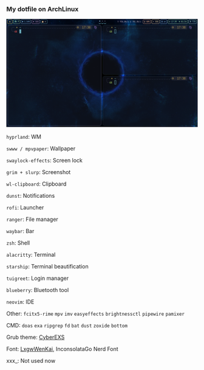 ### My dotfile on ArchLinux

<img class="special-img-class" src="/hyprland.png"/>

`hyprland`: WM

`swww / mpvpaper`: Wallpaper

`swaylock-effects`: Screen lock

`grim + slurp`: Screenshot

`wl-clipboard`: Clipboard

`dunst`: Notifications

`rofi`: Launcher

`ranger`: File manager

`waybar`: Bar

`zsh`: Shell

`alacritty`: Terminal

`starship`: Terminal beautification

`tuigreet`: Login manager

`blueberry`: Bluetooth tool

`neovim`: IDE

Other: `fcitx5-rime` `mpv` `imv` `easyeffects` `brightnessctl` `pipewire` `pamixer`

CMD: `doas` `exa` `ripgrep` `fd` `bat` `dust` `zoxide` `bottom`

Grub theme: [CyberEXS](https://github.com/HenriqueLopes42/themeGrub.CyberEXS)

Font: [LxgwWenKai](https://github.com/lxgw/LxgwWenKai), InconsolataGo Nerd Font

xxx_: Not used now
